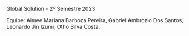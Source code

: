 Global Solution - 2º Semestre 2023

Equipe:
Aimee Mariana Barboza Pereira,
Gabriel Ambrozio Dos Santos,
Leonardo Jin Izumi,
Otho Silva Costa.
